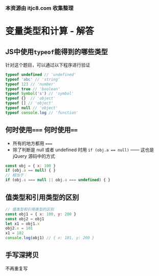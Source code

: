 ### 本资源由 itjc8.com 收集整理
# 变量类型和计算 - 解答

## JS中使用`typeof`能得到的哪些类型

针对这个题目，可以通过以下程序进行验证

```javascript
typeof undefined // 'undefined'
typeof 'abc' // 'string'
typeof 123 // 'number'
typeof true // 'boolean'
typeof Symbol('s') // 'symbol'
typeof {}  // 'object'
typeof [] // 'object'
typeof null // 'object'
typeof console.log // 'function'
```

## 何时使用`===` 何时使用`==`

- 所有的地方都用 `===`
- 除了判断是 null 或者 undefined 时用 `if (obj.a == null)` —— 这也是 jQuery 源码中的方式

```js
const obj = { x: 100 }
if (obj.a == null) { }
// 相当于：
if (obj.a === null || obj.a === undefined) { }
```

## 值类型和引用类型的区别

```js
// 值类型和引用类型的区别
const obj1 = { x: 100, y: 200 }
const obj2 = obj1
let x1 = obj1.x
obj2.x = 101
x1 = 102
console.log(obj1) // { x: 101, y: 200 }
```

## 手写深拷贝

不再重复写

